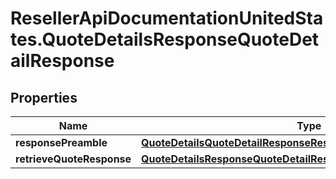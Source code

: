 # ResellerApiDocumentationUnitedStates.QuoteDetailsResponseQuoteDetailResponse

## Properties

Name | Type | Description | Notes
------------ | ------------- | ------------- | -------------
**responsePreamble** | [**QuoteDetailsQuoteDetailResponseResponsePreamble**](QuoteDetailsQuoteDetailResponseResponsePreamble.md) |  | [optional] 
**retrieveQuoteResponse** | [**QuoteDetailsResponseQuoteDetailResponseRetrieveQuoteResponse**](QuoteDetailsResponseQuoteDetailResponseRetrieveQuoteResponse.md) |  | [optional] 


